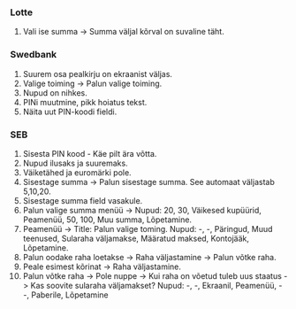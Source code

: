 ### Lotte

1. Vali ise summa -> Summa väljal kõrval on suvaline täht.

### Swedbank

1. Suurem osa pealkirju on ekraanist väljas.
2. Valige toiming -> Palun valige toiming.
3. Nupud on nihkes.
4. PINi muutmine, pikk hoiatus tekst.
5. Näita uut PIN-koodi fieldi.

### SEB

1. Sisesta PIN kood - Käe pilt ära võtta.
2. Nupud ilusaks ja suuremaks.
3. Väiketähed ja euromärki pole.
4. Sisestage summa -> Palun sisestage summa. See automaat väljastab 5,10,20.
5. Sisestage summa field vasakule.
6. Palun valige summa menüü -> Nupud: 20, 30, Väikesed kupüürid, Peamenüü, 50, 100, Muu summa, Lõpetamine.
7. Peamenüü -> Title: Palun valige toming. Nupud: -, -, Päringud, Muud teenused, Sularaha väljamakse, Määratud maksed, Kontojääk, Lõpetamine.
8. Palun oodake raha loetakse -> Raha väljastamine -> Palun võtke raha.
9. Peale esimest kõrinat -> Raha väljastamine.
10. Palun võtke raha -> Pole nuppe -> Kui raha on võetud tuleb uus staatus -> Kas soovite sularaha väljamakset? Nupud: -, -, Ekraanil, Peamenüü, - -, Paberile, Lõpetamine